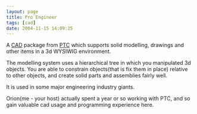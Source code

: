 ```yaml
---
layout: page
title: Pro Engineer
tags: [cad]
date: 2004-11-15 14:09:25
---
```

A [CAD](/wiki/cad.html "Computer Aided Design") package from [PTC](http://www.ptc.com) which supports solid modelling, drawings and other items in a 3d WYSIWIG environment.

The modelling system uses a hierarchical tree in which you manipulated 3d objects. You are able to constrain objects(that is fix them in place) relative to other objects, and create solid parts and assemblies fairly well.

It is used in some major engineering industry giants.

Orion(me - your host) actually spent a year or so working with PTC, and so gain valuable cad usage and programming experience here.
